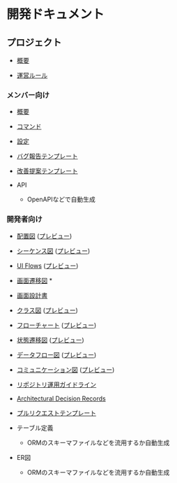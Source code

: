 # 開発ドキュメント


## プロジェクト

- [概要](sample_project/overview.example.md)

- [運営ルール](sample_project/rules.example.md)


### メンバー向け

- [概要](sample_repo/README.example.md)

- [コマンド](sample_repo/doc/user/Command.example.md)

- [設定](sample_repo/doc/user/Configuration.example.md)

- [バグ報告テンプレート](sample_repo/.github/ISSUE_TEMPLATE/bug_report.md)

- [改善提案テンプレート](sample_repo/.github/ISSUE_TEMPLATE/feature_request.md)
- API
    - OpenAPIなどで自動生成


### 開発者向け

- [配置図](sample_repo/doc/dev/DeploymentDiagram.example.md)
([プレビュー](sample_repo/doc/dev/_previews/DeploymentDiagram.png))

- [シーケンス図](sample_repo/doc/dev/SequenceDiagram.example.md) 
([プレビュー](sample_repo/doc/dev/_previews/SequenceDiagram.png))

- [UI Flows](sample_repo/doc/dev/UIFlows.example.uif) 
([プレビュー](sample_repo/doc/dev/_previews/UIFlows.png)) 

- [画面遷移図](sample_repo/doc/dev/ScreenTransitionDiagram.example.png) *

- [画面設計書](sample_repo/doc/dev/ScreenDesign.example.md)

- [クラス図](sample_repo/doc/dev/ClassDiagram.example.md) 
([プレビュー](sample_repo/doc/dev/_previews/ClassDiagram.png))

- [フローチャート](sample_repo/doc/dev/Flowchart.example.md) 
([プレビュー](sample_repo/doc/dev/_previews/Flowchart.png))

- [状態遷移図](sample_repo/doc/dev/StateTransitionDiagram.example.md) 
([プレビュー](sample_repo/doc/dev/_previews/StateTransitionDiagram.png))

- [データフロー図](sample_repo/doc/dev/DataFlowDiagram.example.md) 
([プレビュー](sample_repo/doc/dev/_previews/DataFlowDiagram.png))

- [コミュニケーション図](sample_repo/doc/dev/Communication.example.md) 
([プレビュー](sample_repo/doc/dev/_previews/Communication.png))

- [リポジトリ運用ガイドライン](sample_repo/CONTRIBUTING.example.md)

- [Architectural Decision Records](sample_repo/doc/dev/adr/0001-record-adr.example.md)

- [プルリクエストテンプレート](sample_repo/.github/PULL_REQUEST_TEMPLATE.md)

- テーブル定義
    - ORMのスキーマファイルなどを流用するか自動生成
    
- ER図
    - ORMのスキーマファイルなどを流用するか自動生成
    
